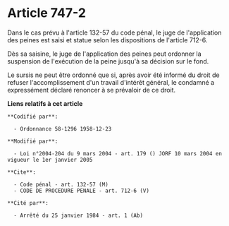 # Article 747-2

Dans le cas prévu à l'article 132-57 du code pénal, le juge de l'application des peines est saisi et statue selon les
dispositions de l'article 712-6.

Dès sa saisine, le juge de l'application des peines peut ordonner la suspension de l'exécution de la peine jusqu'à sa
décision sur le fond.

Le sursis ne peut être ordonné que si, après avoir été informé du droit de refuser l'accomplissement d'un travail d'intérêt
général, le condamné a expressément déclaré renoncer à se prévaloir de ce droit.

**Liens relatifs à cet article**

	**Codifié par**:

	  - Ordonnance 58-1296 1958-12-23

	**Modifié par**:

	  - Loi n°2004-204 du 9 mars 2004 - art. 179 () JORF 10 mars 2004 en vigueur le 1er janvier 2005

	**Cite**:

	  - Code pénal - art. 132-57 (M)
	  - CODE DE PROCEDURE PENALE - art. 712-6 (V)

	**Cité par**:

	  - Arrêté du 25 janvier 1984 - art. 1 (Ab)
